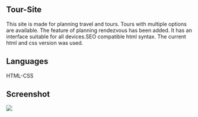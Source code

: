 
<h2>Tour-Site</h2>

This site is made for planning travel and tours. Tours with multiple options are available. The feature of planning rendezvous has been added. It has an interface suitable for all devices.SEO compatible html syntax.
The current html and css version was used.

<h2>Languages</h2>

HTML-CSS

<h2>Screenshot</h2>

![](tour.gif)
